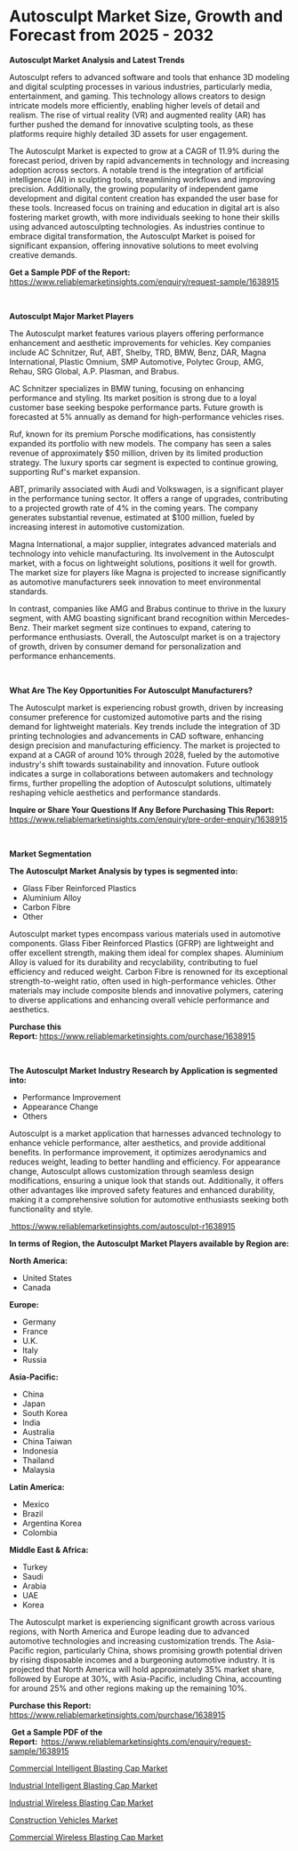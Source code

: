 <p><h1>Autosculpt Market Size, Growth and Forecast from 2025 - 2032</h1></p><p><strong>Autosculpt Market Analysis and Latest Trends</strong></p>
<p><p>Autosculpt refers to advanced software and tools that enhance 3D modeling and digital sculpting processes in various industries, particularly media, entertainment, and gaming. This technology allows creators to design intricate models more efficiently, enabling higher levels of detail and realism. The rise of virtual reality (VR) and augmented reality (AR) has further pushed the demand for innovative sculpting tools, as these platforms require highly detailed 3D assets for user engagement.</p><p>The Autosculpt Market is expected to grow at a CAGR of 11.9% during the forecast period, driven by rapid advancements in technology and increasing adoption across sectors. A notable trend is the integration of artificial intelligence (AI) in sculpting tools, streamlining workflows and improving precision. Additionally, the growing popularity of independent game development and digital content creation has expanded the user base for these tools. Increased focus on training and education in digital art is also fostering market growth, with more individuals seeking to hone their skills using advanced autosculpting technologies. As industries continue to embrace digital transformation, the Autosculpt Market is poised for significant expansion, offering innovative solutions to meet evolving creative demands.</p></p>
<p><strong>Get a Sample PDF of the Report:&nbsp;</strong> <a href="https://www.reliablemarketinsights.com/enquiry/request-sample/1638915?utm_campaign=2956&utm_medium=2&utm_source=Github&utm_content=ia&utm_term=30032025&utm_id=autosculpt">https://www.reliablemarketinsights.com/enquiry/request-sample/1638915</a></p>
<p>&nbsp;</p>
<p><strong>Autosculpt Major Market Players</strong></p>
<p><p>The Autosculpt market features various players offering performance enhancement and aesthetic improvements for vehicles. Key companies include AC Schnitzer, Ruf, ABT, Shelby, TRD, BMW, Benz, DAR, Magna International, Plastic Omnium, SMP Automotive, Polytec Group, AMG, Rehau, SRG Global, A.P. Plasman, and Brabus. </p><p>AC Schnitzer specializes in BMW tuning, focusing on enhancing performance and styling. Its market position is strong due to a loyal customer base seeking bespoke performance parts. Future growth is forecasted at 5% annually as demand for high-performance vehicles rises.</p><p>Ruf, known for its premium Porsche modifications, has consistently expanded its portfolio with new models. The company has seen a sales revenue of approximately $50 million, driven by its limited production strategy. The luxury sports car segment is expected to continue growing, supporting Ruf's market expansion.</p><p>ABT, primarily associated with Audi and Volkswagen, is a significant player in the performance tuning sector. It offers a range of upgrades, contributing to a projected growth rate of 4% in the coming years. The company generates substantial revenue, estimated at $100 million, fueled by increasing interest in automotive customization.</p><p>Magna International, a major supplier, integrates advanced materials and technology into vehicle manufacturing. Its involvement in the Autosculpt market, with a focus on lightweight solutions, positions it well for growth. The market size for players like Magna is projected to increase significantly as automotive manufacturers seek innovation to meet environmental standards.</p><p>In contrast, companies like AMG and Brabus continue to thrive in the luxury segment, with AMG boasting significant brand recognition within Mercedes-Benz. Their market segment size continues to expand, catering to performance enthusiasts. Overall, the Autosculpt market is on a trajectory of growth, driven by consumer demand for personalization and performance enhancements.</p></p>
<p>&nbsp;</p>
<p><strong>What Are The Key Opportunities For Autosculpt Manufacturers?</strong></p>
<p><p>The Autosculpt market is experiencing robust growth, driven by increasing consumer preference for customized automotive parts and the rising demand for lightweight materials. Key trends include the integration of 3D printing technologies and advancements in CAD software, enhancing design precision and manufacturing efficiency. The market is projected to expand at a CAGR of around 10% through 2028, fueled by the automotive industry's shift towards sustainability and innovation. Future outlook indicates a surge in collaborations between automakers and technology firms, further propelling the adoption of Autosculpt solutions, ultimately reshaping vehicle aesthetics and performance standards.</p></p>
<p><strong>Inquire or Share Your Questions If Any Before Purchasing This Report:</strong> <a href="https://www.reliablemarketinsights.com/enquiry/pre-order-enquiry/1638915?utm_campaign=2956&utm_medium=2&utm_source=Github&utm_content=ia&utm_term=30032025&utm_id=autosculpt">https://www.reliablemarketinsights.com/enquiry/pre-order-enquiry/1638915</a></p>
<p>&nbsp;</p>
<p><strong>Market Segmentation</strong></p>
<p><strong>The Autosculpt Market Analysis by types is segmented into:</strong></p>
<p><ul><li>Glass Fiber Reinforced Plastics</li><li>Aluminium Alloy</li><li>Carbon Fibre</li><li>Other</li></ul></p>
<p><p>Autosculpt market types encompass various materials used in automotive components. Glass Fiber Reinforced Plastics (GFRP) are lightweight and offer excellent strength, making them ideal for complex shapes. Aluminium Alloy is valued for its durability and recyclability, contributing to fuel efficiency and reduced weight. Carbon Fibre is renowned for its exceptional strength-to-weight ratio, often used in high-performance vehicles. Other materials may include composite blends and innovative polymers, catering to diverse applications and enhancing overall vehicle performance and aesthetics.</p></p>
<p><strong>Purchase this Report:&nbsp;</strong><a href="https://www.reliablemarketinsights.com/purchase/1638915?utm_campaign=2956&utm_medium=2&utm_source=Github&utm_content=ia&utm_term=30032025&utm_id=autosculpt">https://www.reliablemarketinsights.com/purchase/1638915</a></p>
<p>&nbsp;</p>
<p><strong>The Autosculpt Market Industry Research by Application is segmented into:</strong></p>
<p><ul><li>Performance Improvement</li><li>Appearance Change</li><li>Others</li></ul></p>
<p><p>Autosculpt is a market application that harnesses advanced technology to enhance vehicle performance, alter aesthetics, and provide additional benefits. In performance improvement, it optimizes aerodynamics and reduces weight, leading to better handling and efficiency. For appearance change, Autosculpt allows customization through seamless design modifications, ensuring a unique look that stands out. Additionally, it offers other advantages like improved safety features and enhanced durability, making it a comprehensive solution for automotive enthusiasts seeking both functionality and style.</p></p>
<p><a href="https://www.reliablemarketinsights.com/autosculpt-r1638915?utm_campaign=2956&utm_medium=2&utm_source=Github&utm_content=ia&utm_term=30032025&utm_id=autosculpt">&nbsp;https://www.reliablemarketinsights.com/autosculpt-r1638915</a></p>
<p><strong>In terms of Region, the Autosculpt Market Players available by Region are:</strong></p>
<p>
    <p> <strong> North America: </strong>
        <ul>
            <li>United States</li>
            <li>Canada</li>
        </ul>
        </p> 
    <p> <strong> Europe: </strong>
        <ul>
            <li>Germany</li>
            <li>France</li>
            <li>U.K.</li>
            <li>Italy</li>
            <li>Russia</li>
        </ul>
        </p> 
    <p> <strong> Asia-Pacific: </strong>
        <ul>
            <li>China</li>
            <li>Japan</li>
            <li>South Korea</li>
            <li>India</li>
            <li>Australia</li>
            <li>China Taiwan</li>
            <li>Indonesia</li>
            <li>Thailand</li>
            <li>Malaysia</li>
        </ul>
        </p> 
    <p> <strong> Latin America: </strong>
        <ul>
            <li>Mexico</li>
            <li>Brazil</li>
            <li>Argentina Korea</li>
            <li>Colombia</li>
        </ul>
        </p> 
    <p> <strong> Middle East & Africa: </strong>
        <ul>
            <li>Turkey</li>
            <li>Saudi</li>
            <li>Arabia</li>
            <li>UAE</li>
            <li>Korea</li>
        </ul>
    </p>
    </p>
<p><p>The Autosculpt market is experiencing significant growth across various regions, with North America and Europe leading due to advanced automotive technologies and increasing customization trends. The Asia-Pacific region, particularly China, shows promising growth potential driven by rising disposable incomes and a burgeoning automotive industry. It is projected that North America will hold approximately 35% market share, followed by Europe at 30%, with Asia-Pacific, including China, accounting for around 25% and other regions making up the remaining 10%.</p></p>
<p><strong>Purchase this Report: </strong><a href="https://www.reliablemarketinsights.com/purchase/1638915?utm_campaign=2956&utm_medium=2&utm_source=Github&utm_content=ia&utm_term=30032025&utm_id=autosculpt">https://www.reliablemarketinsights.com/purchase/1638915</a></p>
<p>&nbsp;<strong>Get a Sample PDF of the Report:&nbsp;&nbsp;</strong><a href="https://www.reliablemarketinsights.com/enquiry/request-sample/1638915?utm_campaign=2956&utm_medium=2&utm_source=Github&utm_content=ia&utm_term=30032025&utm_id=autosculpt">https://www.reliablemarketinsights.com/enquiry/request-sample/1638915</a></p>
<p><strong></strong></p>
<p><p><a href="https://www.linkedin.com/pulse/commercial-intelligent-blasting-cap-market-size-share-analysis-p3dme?utm_campaign=2956&utm_medium=2&utm_source=Github&utm_content=ia&utm_term=30032025&utm_id=autosculpt">Commercial Intelligent Blasting Cap Market</a></p><p><a href="https://www.linkedin.com/pulse/industrial-intelligent-blasting-cap-market-strategic-insights-nawje?utm_campaign=2956&utm_medium=2&utm_source=Github&utm_content=ia&utm_term=30032025&utm_id=autosculpt">Industrial Intelligent Blasting Cap Market</a></p><p><a href="https://www.linkedin.com/pulse/industrial-wireless-blasting-cap-market-global-regional-analysis-6jzhe?utm_campaign=2956&utm_medium=2&utm_source=Github&utm_content=ia&utm_term=30032025&utm_id=autosculpt">Industrial Wireless Blasting Cap Market</a></p><p><a href="https://github.com/lizonbochil23/Market-Research-Report-List-1/blob/main/construction-vehicles-market.md?utm_campaign=2956&utm_medium=2&utm_source=Github&utm_content=ia&utm_term=30032025&utm_id=autosculpt">Construction Vehicles Market</a></p><p><a href="https://www.linkedin.com/pulse/commercial-wireless-blasting-cap-market-analysis-report-2025-2032-dil7e?utm_campaign=2956&utm_medium=2&utm_source=Github&utm_content=ia&utm_term=30032025&utm_id=autosculpt">Commercial Wireless Blasting Cap Market</a></p></p>